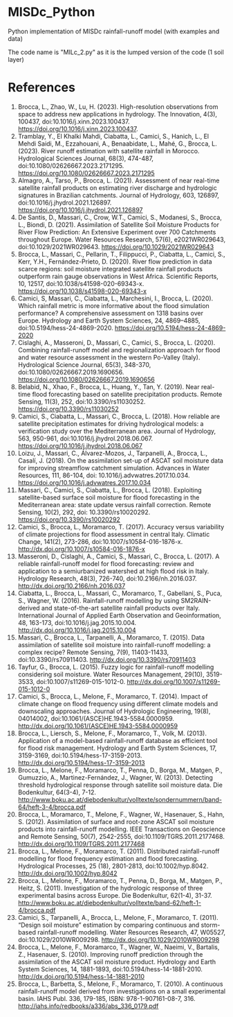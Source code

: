 # MISDc_Python
Python implementation of MISDc rainfall-runoff model (with examples and data)

The code name is "MILc_2.py" as it is the lumped version of the code (1 soil layer)

# References
1.	Brocca, L., Zhao, W., Lu, H. (2023). High-resolution observations from space to address new applications in hydrology. The Innovation, 4(3), 100437, doi:10.1016/j.xinn.2023.100437. https://doi.org/10.1016/j.xinn.2023.100437.
2.	Tramblay, Y., El Khalki Mahdi, Ciabatta, L., Camici, S., Hanich, L., El Mehdi Saidi, M., Ezzahouani, A., Benaabidate, L., Mahé, G., Brocca, L. (2023). River runoff estimation with satellite rainfall in Morocco. Hydrological Sciences Journal, 68(3), 474-487, doi:10.1080/02626667.2023.2171295. https://doi.org/10.1080/02626667.2023.2171295
3.	Almagro, A., Tarso, P., Brocca, L. (2021). Assessment of near real-time satellite rainfall products on estimating river discharge and hydrologic signatures in Brazilian catchments. Journal of Hydrology, 603, 126897, doi:10.1016/j.jhydrol.2021.126897. https://doi.org/10.1016/j.jhydrol.2021.126897
4.	De Santis, D., Massari, C., Crow, W.T., Camici, S., Modanesi, S., Brocca, L., Biondi, D. (2021). Assimilation of Satellite Soil Moisture Products for River Flow Prediction: An Extensive Experiment over 700 Catchments throughout Europe. Water Resources Research, 57(6), e2021WR029643, doi:10.1029/2021WR029643. https://doi.org/10.1029/2021WR029643
5.	Brocca, L., Massari, C., Pellarin, T., Filippucci, P., Ciabatta, L., Camici, S., Kerr, Y.H., Fernández-Prieto, D. (2020). River flow prediction in data scarce regions: soil moisture integrated satellite rainfall products outperform rain gauge observations in West Africa. Scientific Reports, 10, 12517, doi:10.1038/s41598-020-69343-x. https://doi.org/10.1038/s41598-020-69343-x
6.	Camici, S, Massari, C., Ciabatta, L., Marchesini, I., Brocca, L. (2020). Which rainfall metric is more informative about the flood simulation performance? A comprehensive assessment on 1318 basins over Europe. Hydrology and Earth System Sciences, 24, 4869–4885, doi:10.5194/hess-24-4869-2020. https://doi.org/10.5194/hess-24-4869-2020
7.	Cislaghi, A., Masseroni, D., Massari, C., Camici, S., Brocca, L. (2020). Combining rainfall-runoff model and regionalization approach for flood and water resource assessment in the western Po-Valley (Italy). Hydrological Science Journal, 65(3), 348-370, doi:10.1080/02626667.2019.1690656. https://doi.org/10.1080/02626667.2019.1690656
8.	Belabid, N., Xhao, F., Brocca, L., Huang, Y., Tan, Y. (2019). Near real-time flood forecasting based on satellite precipitation products. Remote Sensing, 11(3), 252, doi:10.3390/rs11030252. https://doi.org/10.3390/rs11030252
9.	Camici, S., Ciabatta, L., Massari, C., Brocca, L. (2018). How reliable are satellite precipitation estimates for driving hydrological models: a verification study over the Mediterranean area. Journal of Hydrology, 563, 950-961, doi:10.1016/j.jhydrol.2018.06.067. https://doi.org/10.1016/j.jhydrol.2018.06.067
10.	Loizu, J., Massari, C., Álvarez-Mozos, J., Tarpanelli, A., Brocca, L., Casalí, J. (2018). On the assimilation set-up of ASCAT soil moisture data for improving streamflow catchment simulation. Advances in Water Resources, 111, 86-104, doi: 10.1016/j.advwatres.2017.10.034. https://doi.org/10.1016/j.advwatres.2017.10.034
11.	Massari, C., Camici, S., Ciabatta, L., Brocca, L. (2018). Exploiting satellite-based surface soil moisture for flood forecasting in the Mediterranean area: state update versus rainfall correction. Remote Sensing, 10(2), 292, doi: 10.3390/rs10020292. https://doi.org/10.3390/rs10020292
12.	Camici, S., Brocca, L., Moramarco, T. (2017). Accuracy versus variability of climate projections for flood assessment in central Italy. Climatic Change, 141(2), 273-286, doi:10.1007/s10584-016-1876-x. http://dx.doi.org/10.1007/s10584-016-1876-x
13.	Masseroni, D., Cislaghi, A., Camici, S., Massari, C., Brocca, L. (2017). A reliable rainfall-runoff model for flood forecasting: review and application to a semiurbanized watershed at high flood risk in Italy. Hydrology Research, 48(3), 726-740, doi:10.2166/nh.2016.037. http://dx.doi.org/10.2166/nh.2016.037
14.	Ciabatta, L., Brocca, L., Massari, C., Moramarco, T., Gabellani, S., Puca, S., Wagner, W. (2016). Rainfall-runoff modelling by using SM2RAIN-derived and state-of-the-art satellite rainfall products over Italy. International Journal of Applied Earth Observation and Geoinformation, 48, 163-173, doi:10.1016/j.jag.2015.10.004. http://dx.doi.org/10.1016/j.jag.2015.10.004
15.	Massari, C., Brocca, L., Tarpanelli, A., Moramarco, T. (2015). Data assimilation of satellite soil moisture into rainfall-runoff modelling: a complex recipe? Remote Sensing, 7(9), 11403-11433, doi:10.3390/rs70911403. http://dx.doi.org/10.3390/rs70911403
16.	Tayfur, G., Brocca, L. (2015). Fuzzy logic for rainfall-runoff modelling considering soil moisture. Water Resources Management, 29(10), 3519-3533, doi:10.1007/s11269-015-1012-0. http://dx.doi.org/10.1007/s11269-015-1012-0
17.	Camici, S., Brocca, L., Melone, F., Moramarco, T. (2014). Impact of climate change on flood frequency using different climate models and downscaling approaches. Journal of Hydrologic Engineering, 19(8), 04014002, doi:10.1061/(ASCE)HE.1943-5584.0000959. http://dx.doi.org/10.1061/(ASCE)HE.1943-5584.0000959
18.	Brocca, L., Liersch, S., Melone, F., Moramarco, T., Volk, M. (2013). Application of a model-based rainfall-runoff database as efficient tool for flood risk management. Hydrology and Earth System Sciences, 17, 3159-3169, doi:10.5194/hess-17-3159-2013. http://dx.doi.org/10.5194/hess-17-3159-2013
19.	Brocca, L., Melone, F., Moramarco, T., Penna, D., Borga, M., Matgen, P., Gumuzzio, A., Martinez-Fernández, J., Wagner, W. (2013). Detecting threshold hydrological response through satellite soil moisture data. Die Bodenkultur, 64(3-4), 7-12. http://www.boku.ac.at/diebodenkultur/volltexte/sondernummern/band-64/heft-3-4/brocca.pdf
20.	Brocca, L., Moramarco, T., Melone, F., Wagner, W., Hasenauer, S., Hahn, S. (2012). Assimilation of surface and root-zone ASCAT soil moisture products into rainfall-runoff modelling. IEEE Transactions on Geoscience and Remote Sensing, 50(7), 2542-2555, doi:10.1109/TGRS.2011.2177468. http://dx.doi.org/10.1109/TGRS.2011.2177468
21.	Brocca, L., Melone, F., Moramarco, T. (2011). Distributed rainfall-runoff modelling for flood frequency estimation and flood forecasting. Hydrological Processes, 25 (18), 2801-2813, doi:10.1002/hyp.8042. http://dx.doi.org/10.1002/hyp.8042
22.	Brocca, L., Melone, F., Moramarco, T., Penna, D., Borga, M., Matgen, P., Heitz, S. (2011). Investigation of the hydrologic response of three experimental basins across Europe. Die Bodenkultur, 62(1-4), 31-37. http://www.boku.ac.at/diebodenkultur/volltexte/band-62/heft-1-4/brocca.pdf
23.	Camici, S., Tarpanelli, A., Brocca, L., Melone, F., Moramarco, T. (2011). “Design soil moisture” estimation by comparing continuous and storm-based rainfall-runoff modelling. Water Resources Research, 47, W05527, doi:10.1029/2010WR009298. http://dx.doi.org/10.1029/2010WR009298
24.	Brocca, L., Melone, F., Moramarco, T., Wagner, W., Naeimi, V., Bartalis, Z., Hasenauer, S. (2010). Improving runoff prediction through the assimilation of the ASCAT soil moisture product. Hydrology and Earth System Sciences, 14, 1881-1893, doi:10.5194/hess-14-1881-2010. http://dx.doi.org/10.5194/hess-14-1881-2010
25.	Brocca, L., Barbetta, S., Melone, F., Moramarco, T. (2010). A continuous rainfall-runoff model derived from investigations on a small experimental basin. IAHS Publ. 336, 179-185, ISBN: 978-1-907161-08-7, 316. http://iahs.info/redbooks/a336/abs_336_0179.pdf
